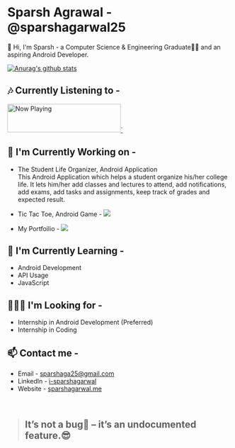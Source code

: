 # Sparsh Agrawal - @sparshagarwal25

👋 Hi, I'm Sparsh - a Computer Science & Engineering Graduate👨‍🎓 and an aspiring Android Developer.

[![Anurag's github stats](https://github-readme-stats.vercel.app/api?username=sparshagarwal25&show_icons=true)](https://github.com/anuraghazra/github-readme-stats)

<!-- ![](https://visitor-badge.glitch.me/badge?page_id=sparshagarwal25) -->

## 🎶 Currently Listening to -

<a href="https://github-spotify-mohsecanu.vercel.app/now-playing?open">
    <img src="https://github-spotify-mohsecanu.vercel.app/now-playing" width="256" height="64" alt="Now Playing">`
</a>

## 🔭 I'm Currently Working on -

- The Student Life Organizer, Android Application  
   This Android Application which helps a student organize his/her college life. It lets him/her add classes and lectures to attend, add notifications, add exams, add tasks and assignments, keep track of grades and expected result.

- Tic Tac Toe, Android Game - [<img src="https://img.icons8.com/fluent/24/000000/github.png"/>](https://github.com/sparshagarwal25/TicTacToe-Android-Kotlin)

* My Portfoilio - [<img src="https://img.icons8.com/fluent/24/000000/link.png"/>](https://sparshagarwal.me)

## 🌱 I'm Currently Learning -

- Android Development
- API Usage
- JavaScript

## 👨🏽‍💻 I'm Looking for -

- Internship in Android Development (Preferred)
- Internship in Coding

## 📫 Contact me -

- Email - [sparshaga25@gmail.com](mailto:sparshaga25@gmail.com)
- LinkedIn - [i-sparshagarwal](https://www.linkedin.com/in/i-sparshagarwal/)
- Website - [sparshagarwal.me](https://sparshagarwal.me)

<br>

> ## It’s not a bug🐛 – it’s an undocumented feature.😎
